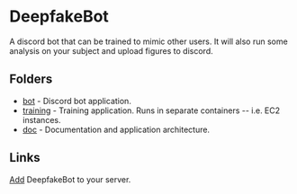 # DeepfakeBot

A discord bot that can be trained to mimic other users. It will also run some analysis on your subject and upload figures to discord.

## Folders

* [bot](./bot) - Discord bot application.
* [training](./training) - Training application. Runs in separate containers -- i.e. EC2 instances.
* [doc](./doc) - Documentation and application architecture.

## Links

[Add](https://discordapp.com/oauth2/authorize?client_id=551871268090019945&scope=bot&permissions=117760) DeepfakeBot to your server.
